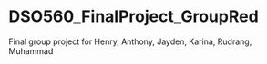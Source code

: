 # DSO560_FinalProject_GroupRed
Final group project for Henry, Anthony, Jayden, Karina, Rudrang, Muhammad
